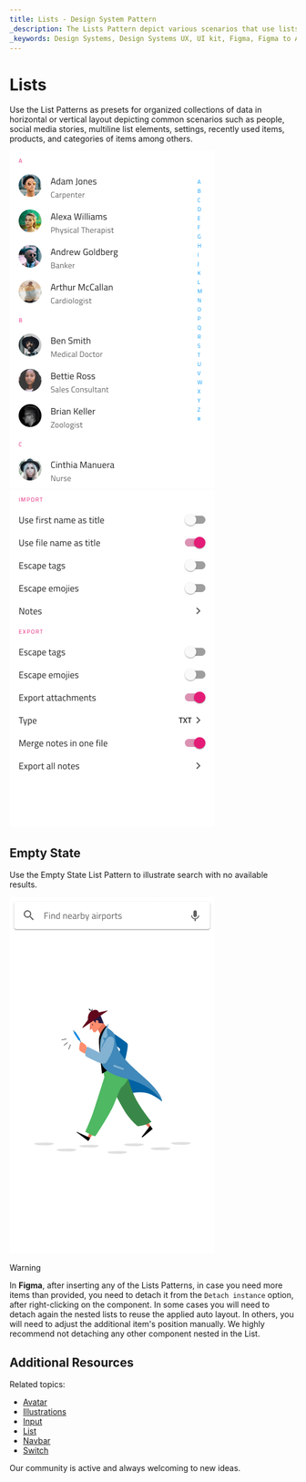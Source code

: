 ```yaml
---
title: Lists - Design System Pattern
_description: The Lists Pattern depict various scenarios that use lists to organize some common collections of information on one or more levels in horizontal and vertical layout.
_keywords: Design Systems, Design Systems UX, UI kit, Figma, Figma to Angular, Export code from Figma, Figma to HTML, Figma HTML, Figma UI kits, Ignite UI for Angular, Angular, Angular Design System, Design Kits for Angular
---
```


# Lists

Use the List Patterns as presets for organized collections of data in horizontal or vertical layout depicting common scenarios such as people, social media stories, multiline list elements, settings, recently used items, products, and categories of items among others.

<img class="responsive-img" src="../images/lists_people.png" srcset="../images/lists_people@2x.png 2x" />
<img class="responsive-img" src="../images/lists_settings.png" srcset="../images/lists_settings@2x.png 2x" />


## Empty State

Use the Empty State List Pattern to illustrate search with no available results.

<img class="responsive-img" src="../images/list_search_cannotfind.png" srcset="../images/list_search_cannotfind@2x.png 2x" />

> [!WARNING]
> In **Figma**, after inserting any of the Lists Patterns, in case you need more items than provided, you need to detach it from the `Detach instance` option, after right-clicking on the component. In some cases you will need to detach again the nested lists to reuse the applied auto layout. In others, you will need to adjust the additional item's position manually. We highly recommend not detaching any other component nested in the List.
>

## Additional Resources

Related topics:

- [Avatar](../components/avatar.md)
- [Illustrations](../style/illustrations.md)
- [Input](../components/input.md)
- [List](../components/list.md)
- [Navbar](../components/navbar.md)
- [Switch](../components/switch.md)

Our community is active and always welcoming to new ideas.

